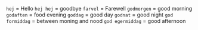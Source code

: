 `hej` = Hello
`hej hej` = goodbye
`farvel` = Farewell
`godmorgen` = good morning
`godaften` = food evening
`goddag` = good day
`godnat` = good night
`god formiddag` = between moning and nood
`god egermiddag` = good afternoon

